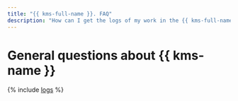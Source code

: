 ```yaml
---
title: "{{ kms-full-name }}. FAQ"
description: "How can I get the logs of my work in the {{ kms-full-name }}? Answers to this and other questions in this article."
---
```


# General questions about {{ kms-name }}

{% include [logs](../../_qa/logs.md) %}